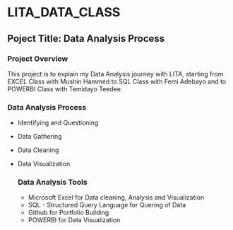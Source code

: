 # LITA_DATA_CLASS

## Poject Title: Data Analysis Process

### Project Overview
This project is to explain my Data Analysis journey with LITA, starting from EXCEL Class with Mushin Hammed to SQL Class with Femi Adebayo and to POWERBI Class with Temidayo Teedee. 

### Data Analysis Process
- Identifying and Questioning
- Data Gathering
- Data Cleaning
- Data Visualization

  ### Data Analysis Tools
  - Microsoft Excel for Data cleaning, Analysis and Visualization
  - SQL - Structured Query Language for Quering of Data
  - Github for Portfolio Building
  - POWERBI for Data Visualization
